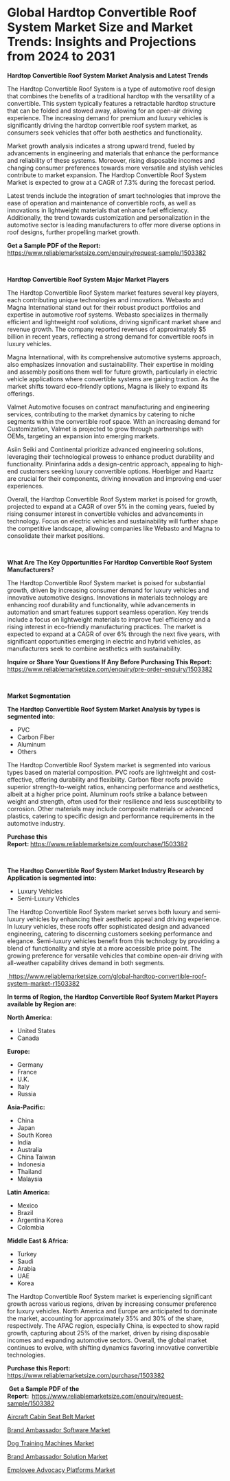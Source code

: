 <p><h1>Global Hardtop Convertible Roof System Market Size and Market Trends: Insights and Projections from 2024 to 2031</h1></p><p><strong>Hardtop Convertible Roof System Market Analysis and Latest Trends</strong></p>
<p><p>The Hardtop Convertible Roof System is a type of automotive roof design that combines the benefits of a traditional hardtop with the versatility of a convertible. This system typically features a retractable hardtop structure that can be folded and stowed away, allowing for an open-air driving experience. The increasing demand for premium and luxury vehicles is significantly driving the hardtop convertible roof system market, as consumers seek vehicles that offer both aesthetics and functionality.</p><p>Market growth analysis indicates a strong upward trend, fueled by advancements in engineering and materials that enhance the performance and reliability of these systems. Moreover, rising disposable incomes and changing consumer preferences towards more versatile and stylish vehicles contribute to market expansion. The Hardtop Convertible Roof System Market is expected to grow at a CAGR of 7.3% during the forecast period. </p><p>Latest trends include the integration of smart technologies that improve the ease of operation and maintenance of convertible roofs, as well as innovations in lightweight materials that enhance fuel efficiency. Additionally, the trend towards customization and personalization in the automotive sector is leading manufacturers to offer more diverse options in roof designs, further propelling market growth.</p></p>
<p><strong>Get a Sample PDF of the Report:&nbsp;</strong> <a href="https://www.reliablemarketsize.com/enquiry/request-sample/1503382?utm_campaign=1404&utm_medium=2&utm_source=Github&utm_content=ia&utm_term=27092024&utm_id=hardtop-convertible-roof-system">https://www.reliablemarketsize.com/enquiry/request-sample/1503382</a></p>
<p>&nbsp;</p>
<p><strong>Hardtop Convertible Roof System Major Market Players</strong></p>
<p><p>The Hardtop Convertible Roof System market features several key players, each contributing unique technologies and innovations. Webasto and Magna International stand out for their robust product portfolios and expertise in automotive roof systems. Webasto specializes in thermally efficient and lightweight roof solutions, driving significant market share and revenue growth. The company reported revenues of approximately $5 billion in recent years, reflecting a strong demand for convertible roofs in luxury vehicles.</p><p>Magna International, with its comprehensive automotive systems approach, also emphasizes innovation and sustainability. Their expertise in molding and assembly positions them well for future growth, particularly in electric vehicle applications where convertible systems are gaining traction. As the market shifts toward eco-friendly options, Magna is likely to expand its offerings.</p><p>Valmet Automotive focuses on contract manufacturing and engineering services, contributing to the market dynamics by catering to niche segments within the convertible roof space. With an increasing demand for Customization, Valmet is projected to grow through partnerships with OEMs, targeting an expansion into emerging markets.</p><p>Asiin Seiki and Continental prioritize advanced engineering solutions, leveraging their technological prowess to enhance product durability and functionality. Pininfarina adds a design-centric approach, appealing to high-end customers seeking luxury convertible options. Hoerbiger and Haartz are crucial for their components, driving innovation and improving end-user experiences.</p><p>Overall, the Hardtop Convertible Roof System market is poised for growth, projected to expand at a CAGR of over 5% in the coming years, fueled by rising consumer interest in convertible vehicles and advancements in technology. Focus on electric vehicles and sustainability will further shape the competitive landscape, allowing companies like Webasto and Magna to consolidate their market positions.</p></p>
<p>&nbsp;</p>
<p><strong>What Are The Key Opportunities For Hardtop Convertible Roof System Manufacturers?</strong></p>
<p><p>The Hardtop Convertible Roof System market is poised for substantial growth, driven by increasing consumer demand for luxury vehicles and innovative automotive designs. Innovations in materials technology are enhancing roof durability and functionality, while advancements in automation and smart features support seamless operation. Key trends include a focus on lightweight materials to improve fuel efficiency and a rising interest in eco-friendly manufacturing practices. The market is expected to expand at a CAGR of over 6% through the next five years, with significant opportunities emerging in electric and hybrid vehicles, as manufacturers seek to combine aesthetics with sustainability.</p></p>
<p><strong>Inquire or Share Your Questions If Any Before Purchasing This Report:</strong> <a href="https://www.reliablemarketsize.com/enquiry/pre-order-enquiry/1503382?utm_campaign=1404&utm_medium=2&utm_source=Github&utm_content=ia&utm_term=27092024&utm_id=hardtop-convertible-roof-system">https://www.reliablemarketsize.com/enquiry/pre-order-enquiry/1503382</a></p>
<p>&nbsp;</p>
<p><strong>Market Segmentation</strong></p>
<p><strong>The Hardtop Convertible Roof System Market Analysis by types is segmented into:</strong></p>
<p><ul><li>PVC</li><li>Carbon Fiber</li><li>Aluminum</li><li>Others</li></ul></p>
<p><p>The Hardtop Convertible Roof System market is segmented into various types based on material composition. PVC roofs are lightweight and cost-effective, offering durability and flexibility. Carbon fiber roofs provide superior strength-to-weight ratios, enhancing performance and aesthetics, albeit at a higher price point. Aluminum roofs strike a balance between weight and strength, often used for their resilience and less susceptibility to corrosion. Other materials may include composite materials or advanced plastics, catering to specific design and performance requirements in the automotive industry.</p></p>
<p><strong>Purchase this Report:&nbsp;</strong><a href="https://www.reliablemarketsize.com/purchase/1503382?utm_campaign=1404&utm_medium=2&utm_source=Github&utm_content=ia&utm_term=27092024&utm_id=hardtop-convertible-roof-system">https://www.reliablemarketsize.com/purchase/1503382</a></p>
<p>&nbsp;</p>
<p><strong>The Hardtop Convertible Roof System Market Industry Research by Application is segmented into:</strong></p>
<p><ul><li>Luxury Vehicles</li><li>Semi-Luxury Vehicles</li></ul></p>
<p><p>The Hardtop Convertible Roof System market serves both luxury and semi-luxury vehicles by enhancing their aesthetic appeal and driving experience. In luxury vehicles, these roofs offer sophisticated design and advanced engineering, catering to discerning customers seeking performance and elegance. Semi-luxury vehicles benefit from this technology by providing a blend of functionality and style at a more accessible price point. The growing preference for versatile vehicles that combine open-air driving with all-weather capability drives demand in both segments.</p></p>
<p><a href="https://www.reliablemarketsize.com/global-hardtop-convertible-roof-system-market-r1503382?utm_campaign=1404&utm_medium=2&utm_source=Github&utm_content=ia&utm_term=27092024&utm_id=hardtop-convertible-roof-system">&nbsp;https://www.reliablemarketsize.com/global-hardtop-convertible-roof-system-market-r1503382</a></p>
<p><strong>In terms of Region, the Hardtop Convertible Roof System Market Players available by Region are:</strong></p>
<p>
    <p> <strong> North America: </strong>
        <ul>
            <li>United States</li>
            <li>Canada</li>
        </ul>
        </p> 
    <p> <strong> Europe: </strong>
        <ul>
            <li>Germany</li>
            <li>France</li>
            <li>U.K.</li>
            <li>Italy</li>
            <li>Russia</li>
        </ul>
        </p> 
    <p> <strong> Asia-Pacific: </strong>
        <ul>
            <li>China</li>
            <li>Japan</li>
            <li>South Korea</li>
            <li>India</li>
            <li>Australia</li>
            <li>China Taiwan</li>
            <li>Indonesia</li>
            <li>Thailand</li>
            <li>Malaysia</li>
        </ul>
        </p> 
    <p> <strong> Latin America: </strong>
        <ul>
            <li>Mexico</li>
            <li>Brazil</li>
            <li>Argentina Korea</li>
            <li>Colombia</li>
        </ul>
        </p> 
    <p> <strong> Middle East & Africa: </strong>
        <ul>
            <li>Turkey</li>
            <li>Saudi</li>
            <li>Arabia</li>
            <li>UAE</li>
            <li>Korea</li>
        </ul>
    </p>
    </p>
<p><p>The Hardtop Convertible Roof System market is experiencing significant growth across various regions, driven by increasing consumer preference for luxury vehicles. North America and Europe are anticipated to dominate the market, accounting for approximately 35% and 30% of the share, respectively. The APAC region, especially China, is expected to show rapid growth, capturing about 25% of the market, driven by rising disposable incomes and expanding automotive sectors. Overall, the global market continues to evolve, with shifting dynamics favoring innovative convertible technologies.</p></p>
<p><strong>Purchase this Report: </strong><a href="https://www.reliablemarketsize.com/purchase/1503382?utm_campaign=1404&utm_medium=2&utm_source=Github&utm_content=ia&utm_term=27092024&utm_id=hardtop-convertible-roof-system">https://www.reliablemarketsize.com/purchase/1503382</a></p>
<p>&nbsp;<strong>Get a Sample PDF of the Report:&nbsp;&nbsp;</strong><a href="https://www.reliablemarketsize.com/enquiry/request-sample/1503382?utm_campaign=1404&utm_medium=2&utm_source=Github&utm_content=ia&utm_term=27092024&utm_id=hardtop-convertible-roof-system">https://www.reliablemarketsize.com/enquiry/request-sample/1503382</a></p>
<p><strong></strong></p>
<p><p><a href="https://issuu.com/reportprime-2/docs/aircraft-cabin-seat-belt-market-siz_d4ef6d862e5200?utm_campaign=1404&utm_medium=2&utm_source=Github&utm_content=ia&utm_term=27092024&utm_id=hardtop-convertible-roof-system">Aircraft Cabin Seat Belt Market</a></p><p><a href="https://www.linkedin.com/pulse/brand-ambassador-software-market-size-growth-trends-industry-jm5ne?utm_campaign=1404&utm_medium=2&utm_source=Github&utm_content=ia&utm_term=27092024&utm_id=hardtop-convertible-roof-system">Brand Ambassador Software Market</a></p><p><a href="https://issuu.com/reportprime-2/docs/dog-training-machines-market-size-2_45189d74796e8e?utm_campaign=1404&utm_medium=2&utm_source=Github&utm_content=ia&utm_term=27092024&utm_id=hardtop-convertible-roof-system">Dog Training Machines Market</a></p><p><a href="https://www.linkedin.com/pulse/brand-ambassador-solution-market-size-growth-trends-imfde?utm_campaign=1404&utm_medium=2&utm_source=Github&utm_content=ia&utm_term=27092024&utm_id=hardtop-convertible-roof-system">Brand Ambassador Solution Market</a></p><p><a href="https://www.linkedin.com/pulse/navigating-global-employee-advocacy-platforms-market-from-tba7e?utm_campaign=1404&utm_medium=2&utm_source=Github&utm_content=ia&utm_term=27092024&utm_id=hardtop-convertible-roof-system">Employee Advocacy Platforms Market</a></p></p>